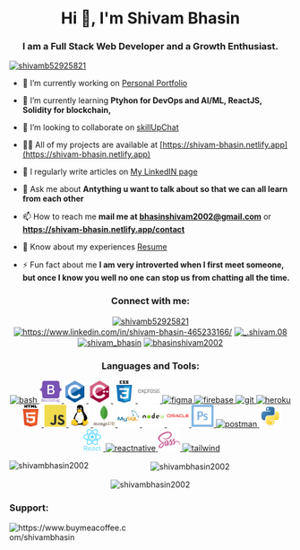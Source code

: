 <h1 align="center">Hi 👋, I'm Shivam Bhasin</h1>
<h3 align="center">I am a Full Stack Web Developer and a Growth Enthusiast.</h3>

<p align="left"> <a href="https://twitter.com/shivamb52925821" target="blank"><img src="https://img.shields.io/twitter/follow/shivamb52925821?logo=twitter&style=for-the-badge" alt="shivamb52925821" /></a> </p>

- 🔭 I’m currently working on [Personal Portfolio](https://github.com/ShivamBhasin2002/portfolio)

- 🌱 I’m currently learning **Ptyhon for DevOps and AI/ML, ReactJS, Solidity for blockchain,**

- 👯 I’m looking to collaborate on [skillUpChat](https://github.com/ShivamBhasin2002/skillUpChat)

- 👨‍💻 All of my projects are available at [https://shivam-bhasin.netlify.app](https://shivam-bhasin.netlify.app)

- 📝 I regularly write articles on [My LinkedIN page](https://www.linkedin.com/in/shivam-bhasin-465233166/detail/recent-activity/shares/)

- 💬 Ask me about **Antything u want to talk about so that we can all learn from each other**

- 📫 How to reach me **mail me at bhasinshivam2002@gmail.com** or **https://shivam-bhasin.netlify.app/contact**

- 📄 Know about my experiences [Resume](https://drive.google.com/file/d/1hq0QW10x34a_y6zao-WCEm90MZJT11aZ/view)

- ⚡ Fun fact about me **I am very introverted when I first meet someone, but once I know you well no one can stop us from chatting all the time.**

<h3 align="center">Connect with me:</h3>
<p align="center">
<a href="https://twitter.com/shivamb52925821" target="blank"><img align="center" src="https://raw.githubusercontent.com/rahuldkjain/github-profile-readme-generator/master/src/images/icons/Social/twitter.svg" alt="shivamb52925821" height="30" width="40" /></a>
<a href="https://linkedin.com/in/https://www.linkedin.com/in/shivam-bhasin-465233166/" target="blank"><img align="center" src="https://raw.githubusercontent.com/rahuldkjain/github-profile-readme-generator/master/src/images/icons/Social/linked-in-alt.svg" alt="https://www.linkedin.com/in/shivam-bhasin-465233166/" height="30" width="40" /></a>
<a href="https://instagram.com/_.shivam.08" target="blank"><img align="center" src="https://raw.githubusercontent.com/rahuldkjain/github-profile-readme-generator/master/src/images/icons/Social/instagram.svg" alt="_.shivam.08" height="30" width="40" /></a>
<a href="https://www.codechef.com/users/shivam_bhasin" target="blank"><img align="center" src="https://cdn.jsdelivr.net/npm/simple-icons@3.1.0/icons/codechef.svg" alt="shivam_bhasin" height="30" width="40" /></a>
<a href="https://www.leetcode.com/bhasinshivam2002" target="blank"><img align="center" src="https://raw.githubusercontent.com/rahuldkjain/github-profile-readme-generator/master/src/images/icons/Social/leet-code.svg" alt="bhasinshivam2002" height="30" width="40" /></a>
</p>

<h3 align="center">Languages and Tools:</h3>
<p align="center"> <a href="https://www.gnu.org/software/bash/" target="_blank" rel="noreferrer"> <img src="https://www.vectorlogo.zone/logos/gnu_bash/gnu_bash-icon.svg" alt="bash" width="40" height="40"/> </a> <a href="https://getbootstrap.com" target="_blank" rel="noreferrer"> <img src="https://raw.githubusercontent.com/devicons/devicon/master/icons/bootstrap/bootstrap-plain-wordmark.svg" alt="bootstrap" width="40" height="40"/> </a> <a href="https://www.cprogramming.com/" target="_blank" rel="noreferrer"> <img src="https://raw.githubusercontent.com/devicons/devicon/master/icons/c/c-original.svg" alt="c" width="40" height="40"/> </a> <a href="https://www.w3schools.com/cpp/" target="_blank" rel="noreferrer"> <img src="https://raw.githubusercontent.com/devicons/devicon/master/icons/cplusplus/cplusplus-original.svg" alt="cplusplus" width="40" height="40"/> </a> <a href="https://www.w3schools.com/css/" target="_blank" rel="noreferrer"> <img src="https://raw.githubusercontent.com/devicons/devicon/master/icons/css3/css3-original-wordmark.svg" alt="css3" width="40" height="40"/> </a> <a href="https://expressjs.com" target="_blank" rel="noreferrer"> <img src="https://raw.githubusercontent.com/devicons/devicon/master/icons/express/express-original-wordmark.svg" alt="express" width="40" height="40"/> </a> <a href="https://www.figma.com/" target="_blank" rel="noreferrer"> <img src="https://www.vectorlogo.zone/logos/figma/figma-icon.svg" alt="figma" width="40" height="40"/> </a> <a href="https://firebase.google.com/" target="_blank" rel="noreferrer"> <img src="https://www.vectorlogo.zone/logos/firebase/firebase-icon.svg" alt="firebase" width="40" height="40"/> </a> <a href="https://git-scm.com/" target="_blank" rel="noreferrer"> <img src="https://www.vectorlogo.zone/logos/git-scm/git-scm-icon.svg" alt="git" width="40" height="40"/> </a> <a href="https://heroku.com" target="_blank" rel="noreferrer"> <img src="https://www.vectorlogo.zone/logos/heroku/heroku-icon.svg" alt="heroku" width="40" height="40"/> </a> <a href="https://www.w3.org/html/" target="_blank" rel="noreferrer"> <img src="https://raw.githubusercontent.com/devicons/devicon/master/icons/html5/html5-original-wordmark.svg" alt="html5" width="40" height="40"/> </a> <a href="https://developer.mozilla.org/en-US/docs/Web/JavaScript" target="_blank" rel="noreferrer"> <img src="https://raw.githubusercontent.com/devicons/devicon/master/icons/javascript/javascript-original.svg" alt="javascript" width="40" height="40"/> </a> <a href="https://www.linux.org/" target="_blank" rel="noreferrer"> <img src="https://raw.githubusercontent.com/devicons/devicon/master/icons/linux/linux-original.svg" alt="linux" width="40" height="40"/> </a> <a href="https://www.mongodb.com/" target="_blank" rel="noreferrer"> <img src="https://raw.githubusercontent.com/devicons/devicon/master/icons/mongodb/mongodb-original-wordmark.svg" alt="mongodb" width="40" height="40"/> </a> <a href="https://www.mysql.com/" target="_blank" rel="noreferrer"> <img src="https://raw.githubusercontent.com/devicons/devicon/master/icons/mysql/mysql-original-wordmark.svg" alt="mysql" width="40" height="40"/> </a> <a href="https://nodejs.org" target="_blank" rel="noreferrer"> <img src="https://raw.githubusercontent.com/devicons/devicon/master/icons/nodejs/nodejs-original-wordmark.svg" alt="nodejs" width="40" height="40"/> </a> <a href="https://www.oracle.com/" target="_blank" rel="noreferrer"> <img src="https://raw.githubusercontent.com/devicons/devicon/master/icons/oracle/oracle-original.svg" alt="oracle" width="40" height="40"/> </a> <a href="https://www.photoshop.com/en" target="_blank" rel="noreferrer"> <img src="https://raw.githubusercontent.com/devicons/devicon/master/icons/photoshop/photoshop-line.svg" alt="photoshop" width="40" height="40"/> </a> <a href="https://postman.com" target="_blank" rel="noreferrer"> <img src="https://www.vectorlogo.zone/logos/getpostman/getpostman-icon.svg" alt="postman" width="40" height="40"/> </a> <a href="https://www.python.org" target="_blank" rel="noreferrer"> <img src="https://raw.githubusercontent.com/devicons/devicon/master/icons/python/python-original.svg" alt="python" width="40" height="40"/> </a> <a href="https://reactjs.org/" target="_blank" rel="noreferrer"> <img src="https://raw.githubusercontent.com/devicons/devicon/master/icons/react/react-original-wordmark.svg" alt="react" width="40" height="40"/> </a> <a href="https://reactnative.dev/" target="_blank" rel="noreferrer"> <img src="https://reactnative.dev/img/header_logo.svg" alt="reactnative" width="40" height="40"/> </a> <a href="https://sass-lang.com" target="_blank" rel="noreferrer"> <img src="https://raw.githubusercontent.com/devicons/devicon/master/icons/sass/sass-original.svg" alt="sass" width="40" height="40"/> </a> <a href="https://tailwindcss.com/" target="_blank" rel="noreferrer"> <img src="https://www.vectorlogo.zone/logos/tailwindcss/tailwindcss-icon.svg" alt="tailwind" width="40" height="40"/> </a> </p>
<p align="center">
  <img align="left" src="https://github-readme-stats.vercel.app/api/top-langs?username=shivambhasin2002&show_icons=true&locale=en&layout=compact" alt="shivambhasin2002" />
</p>
<p align="center">
  <img align="center" width="50%" src="https://github-readme-stats.vercel.app/api?username=shivambhasin2002&show_icons=true&locale=en" alt="shivambhasin2002" />
</p>
<p align="center">
  <img align="center" src="https://github-readme-streak-stats.herokuapp.com/?user=shivambhasin2002&" alt="shivambhasin2002" />
</p>

<h3 align="left">Support:</h3>
<p><a href="https://www.buymeacoffee.com/https://www.buymeacoffee.com/shivambhasin"> <img align="left" src="https://cdn.buymeacoffee.com/buttons/v2/default-yellow.png" height="50" width="210" alt="https://www.buymeacoffee.com/shivambhasin" /></a></p><br><br>

